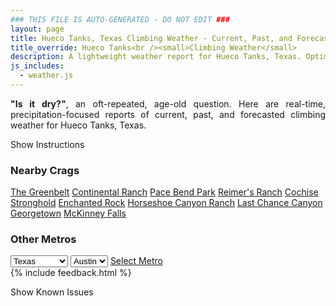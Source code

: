 ```yaml
---
### THIS FILE IS AUTO-GENERATED - DO NOT EDIT ###
layout: page
title: Hueco Tanks, Texas Climbing Weather - Current, Past, and Forecasted Report
title_override: Hueco Tanks<br /><small>Climbing Weather</small>
description: A lightweight weather report for Hueco Tanks, Texas. Optimized for slow internet connections.
js_includes:
  - weather.js
---
```


<section class="measure center lh-copy f5-ns f6 ph2 mv4" style="text-align: justify;">
<strong>"Is it dry?"</strong>, an oft-repeated, age-old question. Here are real-time,
precipitation-focused reports of current, past, and forecasted climbing weather for Hueco Tanks, Texas.
</section>

<p id="settings-toggle" class="mw5 b center tc hover-light-red black-70 pointer">Show Instructions</p>
<section id="settings" class="overflow-hidden" style="display:none;">
    <div class="mv2 ph2 center">
        <div class="fn f6 tc pv2">
            <p class="measure lh-copy center"><strong>Show/hide hourly forecasts</strong> by clicking the desired day.</p>
            <hr class="mw5 p0 mv2 o-60 b0 bt b--light-red light-red bg-light-red">
            <p class="measure lh-copy center"><strong>Current and Past conditions</strong> are measured by the nearest weather station. <strong>Forecast conditions</strong> are calculated and polled separately.</p>
            <hr class="mw5 p0 mv2 o-60 b0 bt b--light-red light-red bg-light-red">
            <p class="measure lh-copy center"><strong>Having issues?</strong> Try <a id="clear-cache" class="no-underline relative fancy-link light-red hover-light-red" href="#">clearing the local cache</a>.</p>
            <hr class="mw5 p0 mv2 o-60 b0 bt b--light-red light-red bg-light-red">
            <p class="measure lh-copy center">Weather data sourced from <a class="no-underline fancy-link relative light-red" target="_blank" href="https://www.weather.gov/documentation/services-web-api">weather.gov</a>.</p>
        </div>
    </div>
</section>
<section id="weather" data-crag="hueco-tanks-texas" class="mv4-ns mv3 ph2 center"></section>
<section id="nearby" class="tc lh-copy">
  <h3>Nearby Crags</h3>
<a class="nowrap no-underline fancy-link relative light-red mh3" href="/crags/the-greenbelt-texas-weather.html">The Greenbelt</a>
<a class="nowrap no-underline fancy-link relative light-red mh3" href="/crags/continental-ranch-texas-weather.html">Continental Ranch</a>
<a class="nowrap no-underline fancy-link relative light-red mh3" href="/crags/pace-bend-park-texas-weather.html">Pace Bend Park</a>
<a class="nowrap no-underline fancy-link relative light-red mh3" href="/crags/reimers-ranch-texas-weather.html">Reimer's Ranch</a>
<a class="nowrap no-underline fancy-link relative light-red mh3" href="/crags/cochise-stronghold-arizona-weather.html">Cochise Stronghold</a>
<a class="nowrap no-underline fancy-link relative light-red mh3" href="/crags/enchanted-rock-texas-weather.html">Enchanted Rock</a>
<a class="nowrap no-underline fancy-link relative light-red mh3" href="/crags/horseshoe-canyon-ranch-arkansas-weather.html">Horseshoe Canyon Ranch</a>
<a class="nowrap no-underline fancy-link relative light-red mh3" href="/crags/last-chance-canyon-new-mexico-weather.html">Last Chance Canyon</a>
<a class="nowrap no-underline fancy-link relative light-red mh3" href="/crags/georgetown-texas-weather.html">Georgetown</a>
<a class="nowrap no-underline fancy-link relative light-red mh3" href="/crags/mckinney-falls-texas-weather.html">McKinney Falls</a>
</section>
<section id="nearby" class="tc lh-copy">
  <h3>Other Metros</h3>
  <select class="ma1 bg-near-white pa2" id="stateSel">
    <option value="Texas" selected>Texas</option>
    <option value="Washington">Washington</option>
    <option value="Colorado">Colorado</option>
    <option value="Tennessee">Tennessee</option>
    <option value="Utah">Utah</option>
    <option value="California">California</option>
  </select>
  <select class="ma1 bg-near-white pa2" id="citySel">
    <option value="Austin" selected>Austin</option>
  </select>
  <a id="selectMetro" class="f6 link dim ph3 pv2 ma1 dib white bg-light-red" href="/crags/austin-texas-weather.html">Select Metro</a>
  <script>
    var states = [];
    states["Texas"] = "Austin"
    states["Washington"] = "Seattle"
    states["Colorado"] = "Denver"
    states["Tennessee"] = "Nashville"
    states["Utah"] = "Salt Lake City"
    states["California"] = "San Francisco|Los Angeles"
  </script>
</section>
{% include feedback.html %}
<p id="issues-toggle" class="mw5 b center tc hover-light-red black-70 pointer">Show Known Issues</p>
<section id="issues" class="overflow-hidden tc f6">
</section>

<script>
  var weekly_EPZ_116_60 = {"updated":"2022-02-10T08:03:04+00:00","units":"us","forecastGenerator":"BaselineForecastGenerator","generatedAt":"2022-02-10T08:42:15+00:00","updateTime":"2022-02-10T08:03:04+00:00","validTimes":"2022-02-10T02:00:00+00:00/P8DT6H","elevation":{"unitCode":"wmoUnit:m","value":1449.9336},"periods":[{"number":1,"name":"Overnight","startTime":"2022-02-10T01:00:00-07:00","endTime":"2022-02-10T06:00:00-07:00","isDaytime":false,"temperature":35,"temperatureUnit":"F","temperatureTrend":null,"windSpeed":"6 mph","windDirection":"ENE","icon":"https://api.weather.gov/icons/land/night/few?size=medium","shortForecast":"Mostly Clear","detailedForecast":"Mostly clear, with a low around 35. East northeast wind around 6 mph."},{"number":2,"name":"Thursday","startTime":"2022-02-10T06:00:00-07:00","endTime":"2022-02-10T18:00:00-07:00","isDaytime":true,"temperature":62,"temperatureUnit":"F","temperatureTrend":null,"windSpeed":"7 to 17 mph","windDirection":"NE","icon":"https://api.weather.gov/icons/land/day/skc?size=medium","shortForecast":"Sunny","detailedForecast":"Sunny, with a high near 62. Northeast wind 7 to 17 mph, with gusts as high as 23 mph."},{"number":3,"name":"Thursday Night","startTime":"2022-02-10T18:00:00-07:00","endTime":"2022-02-11T06:00:00-07:00","isDaytime":false,"temperature":36,"temperatureUnit":"F","temperatureTrend":null,"windSpeed":"6 to 9 mph","windDirection":"SE","icon":"https://api.weather.gov/icons/land/night/few?size=medium","shortForecast":"Mostly Clear","detailedForecast":"Mostly clear, with a low around 36. Southeast wind 6 to 9 mph."},{"number":4,"name":"Friday","startTime":"2022-02-11T06:00:00-07:00","endTime":"2022-02-11T18:00:00-07:00","isDaytime":true,"temperature":63,"temperatureUnit":"F","temperatureTrend":null,"windSpeed":"6 to 14 mph","windDirection":"W","icon":"https://api.weather.gov/icons/land/day/skc?size=medium","shortForecast":"Sunny","detailedForecast":"Sunny, with a high near 63. West wind 6 to 14 mph."},{"number":5,"name":"Friday Night","startTime":"2022-02-11T18:00:00-07:00","endTime":"2022-02-12T06:00:00-07:00","isDaytime":false,"temperature":36,"temperatureUnit":"F","temperatureTrend":null,"windSpeed":"9 to 24 mph","windDirection":"NNE","icon":"https://api.weather.gov/icons/land/night/wind_few?size=medium","shortForecast":"Mostly Clear","detailedForecast":"Mostly clear, with a low around 36. North northeast wind 9 to 24 mph, with gusts as high as 31 mph."},{"number":6,"name":"Saturday","startTime":"2022-02-12T06:00:00-07:00","endTime":"2022-02-12T18:00:00-07:00","isDaytime":true,"temperature":53,"temperatureUnit":"F","temperatureTrend":null,"windSpeed":"10 to 23 mph","windDirection":"E","icon":"https://api.weather.gov/icons/land/day/wind_skc?size=medium","shortForecast":"Sunny","detailedForecast":"Sunny, with a high near 53. East wind 10 to 23 mph, with gusts as high as 30 mph."},{"number":7,"name":"Saturday Night","startTime":"2022-02-12T18:00:00-07:00","endTime":"2022-02-13T06:00:00-07:00","isDaytime":false,"temperature":33,"temperatureUnit":"F","temperatureTrend":null,"windSpeed":"7 to 10 mph","windDirection":"SSE","icon":"https://api.weather.gov/icons/land/night/skc?size=medium","shortForecast":"Clear","detailedForecast":"Clear, with a low around 33. South southeast wind 7 to 10 mph."},{"number":8,"name":"Sunday","startTime":"2022-02-13T06:00:00-07:00","endTime":"2022-02-13T18:00:00-07:00","isDaytime":true,"temperature":60,"temperatureUnit":"F","temperatureTrend":null,"windSpeed":"9 mph","windDirection":"SW","icon":"https://api.weather.gov/icons/land/day/skc?size=medium","shortForecast":"Sunny","detailedForecast":"Sunny, with a high near 60. Southwest wind around 9 mph."},{"number":9,"name":"Sunday Night","startTime":"2022-02-13T18:00:00-07:00","endTime":"2022-02-14T06:00:00-07:00","isDaytime":false,"temperature":37,"temperatureUnit":"F","temperatureTrend":null,"windSpeed":"8 mph","windDirection":"S","icon":"https://api.weather.gov/icons/land/night/skc?size=medium","shortForecast":"Clear","detailedForecast":"Clear, with a low around 37. South wind around 8 mph."},{"number":10,"name":"Monday","startTime":"2022-02-14T06:00:00-07:00","endTime":"2022-02-14T18:00:00-07:00","isDaytime":true,"temperature":65,"temperatureUnit":"F","temperatureTrend":null,"windSpeed":"7 mph","windDirection":"S","icon":"https://api.weather.gov/icons/land/day/skc?size=medium","shortForecast":"Sunny","detailedForecast":"Sunny, with a high near 65."},{"number":11,"name":"Monday Night","startTime":"2022-02-14T18:00:00-07:00","endTime":"2022-02-15T06:00:00-07:00","isDaytime":false,"temperature":41,"temperatureUnit":"F","temperatureTrend":null,"windSpeed":"6 to 12 mph","windDirection":"SSE","icon":"https://api.weather.gov/icons/land/night/few?size=medium","shortForecast":"Mostly Clear","detailedForecast":"Mostly clear, with a low around 41."},{"number":12,"name":"Tuesday","startTime":"2022-02-15T06:00:00-07:00","endTime":"2022-02-15T18:00:00-07:00","isDaytime":true,"temperature":69,"temperatureUnit":"F","temperatureTrend":null,"windSpeed":"10 to 22 mph","windDirection":"SSW","icon":"https://api.weather.gov/icons/land/day/wind_few?size=medium","shortForecast":"Sunny","detailedForecast":"Sunny, with a high near 69."},{"number":13,"name":"Tuesday Night","startTime":"2022-02-15T18:00:00-07:00","endTime":"2022-02-16T06:00:00-07:00","isDaytime":false,"temperature":43,"temperatureUnit":"F","temperatureTrend":null,"windSpeed":"20 to 23 mph","windDirection":"SW","icon":"https://api.weather.gov/icons/land/night/wind_few/rain_showers?size=medium","shortForecast":"Mostly Clear then Slight Chance Rain Showers","detailedForecast":"A slight chance of rain showers after 5am. Mostly clear, with a low around 43."},{"number":14,"name":"Wednesday","startTime":"2022-02-16T06:00:00-07:00","endTime":"2022-02-16T18:00:00-07:00","isDaytime":true,"temperature":57,"temperatureUnit":"F","temperatureTrend":null,"windSpeed":"20 to 25 mph","windDirection":"WSW","icon":"https://api.weather.gov/icons/land/day/rain_showers/rain_showers,20?size=medium","shortForecast":"Slight Chance Rain Showers","detailedForecast":"A slight chance of rain showers. Mostly sunny, with a high near 57. Chance of precipitation is 20%."}]}
  var hourly_EPZ_116_60 = {"@context":["https://geojson.org/geojson-ld/geojson-context.jsonld",{"@version":"1.1","wx":"https://api.weather.gov/ontology#","geo":"http://www.opengis.net/ont/geosparql#","unit":"http://codes.wmo.int/common/unit/","@vocab":"https://api.weather.gov/ontology#"}],"type":"Feature","geometry":{"type":"Polygon","coordinates":[[[-106.0565394,31.9207523],[-106.054364,31.8981566],[-106.02775960000001,31.9000002],[-106.02992990000001,31.9225961],[-106.0565394,31.9207523]]]},"properties":{"updated":"2022-02-10T08:03:04+00:00","units":"us","forecastGenerator":"HourlyForecastGenerator","generatedAt":"2022-02-10T08:42:17+00:00","updateTime":"2022-02-10T08:03:04+00:00","validTimes":"2022-02-10T02:00:00+00:00/P8DT6H","elevation":{"unitCode":"wmoUnit:m","value":1449.9336},"periods":[{"number":1,"name":"","startTime":"2022-02-10T01:00:00-07:00","endTime":"2022-02-10T02:00:00-07:00","isDaytime":false,"temperature":41,"temperatureUnit":"F","temperatureTrend":null,"windSpeed":"5 mph","windDirection":"ESE","icon":"https://api.weather.gov/icons/land/night/few?size=small","shortForecast":"Mostly Clear","detailedForecast":""},{"number":2,"name":"","startTime":"2022-02-10T02:00:00-07:00","endTime":"2022-02-10T03:00:00-07:00","isDaytime":false,"temperature":40,"temperatureUnit":"F","temperatureTrend":null,"windSpeed":"5 mph","windDirection":"E","icon":"https://api.weather.gov/icons/land/night/few?size=small","shortForecast":"Mostly Clear","detailedForecast":""},{"number":3,"name":"","startTime":"2022-02-10T03:00:00-07:00","endTime":"2022-02-10T04:00:00-07:00","isDaytime":false,"temperature":40,"temperatureUnit":"F","temperatureTrend":null,"windSpeed":"5 mph","windDirection":"ENE","icon":"https://api.weather.gov/icons/land/night/few?size=small","shortForecast":"Mostly Clear","detailedForecast":""},{"number":4,"name":"","startTime":"2022-02-10T04:00:00-07:00","endTime":"2022-02-10T05:00:00-07:00","isDaytime":false,"temperature":38,"temperatureUnit":"F","temperatureTrend":null,"windSpeed":"5 mph","windDirection":"NE","icon":"https://api.weather.gov/icons/land/night/few?size=small","shortForecast":"Mostly Clear","detailedForecast":""},{"number":5,"name":"","startTime":"2022-02-10T05:00:00-07:00","endTime":"2022-02-10T06:00:00-07:00","isDaytime":false,"temperature":38,"temperatureUnit":"F","temperatureTrend":null,"windSpeed":"6 mph","windDirection":"NNE","icon":"https://api.weather.gov/icons/land/night/few?size=small","shortForecast":"Mostly Clear","detailedForecast":""},{"number":6,"name":"","startTime":"2022-02-10T06:00:00-07:00","endTime":"2022-02-10T07:00:00-07:00","isDaytime":true,"temperature":35,"temperatureUnit":"F","temperatureTrend":null,"windSpeed":"7 mph","windDirection":"NNE","icon":"https://api.weather.gov/icons/land/day/few?size=small","shortForecast":"Sunny","detailedForecast":""},{"number":7,"name":"","startTime":"2022-02-10T07:00:00-07:00","endTime":"2022-02-10T08:00:00-07:00","isDaytime":true,"temperature":36,"temperatureUnit":"F","temperatureTrend":null,"windSpeed":"9 mph","windDirection":"NNE","icon":"https://api.weather.gov/icons/land/day/few?size=small","shortForecast":"Sunny","detailedForecast":""},{"number":8,"name":"","startTime":"2022-02-10T08:00:00-07:00","endTime":"2022-02-10T09:00:00-07:00","isDaytime":true,"temperature":39,"temperatureUnit":"F","temperatureTrend":null,"windSpeed":"12 mph","windDirection":"NE","icon":"https://api.weather.gov/icons/land/day/few?size=small","shortForecast":"Sunny","detailedForecast":""},{"number":9,"name":"","startTime":"2022-02-10T09:00:00-07:00","endTime":"2022-02-10T10:00:00-07:00","isDaytime":true,"temperature":51,"temperatureUnit":"F","temperatureTrend":null,"windSpeed":"14 mph","windDirection":"NE","icon":"https://api.weather.gov/icons/land/day/skc?size=small","shortForecast":"Sunny","detailedForecast":""},{"number":10,"name":"","startTime":"2022-02-10T10:00:00-07:00","endTime":"2022-02-10T11:00:00-07:00","isDaytime":true,"temperature":54,"temperatureUnit":"F","temperatureTrend":null,"windSpeed":"16 mph","windDirection":"ENE","icon":"https://api.weather.gov/icons/land/day/skc?size=small","shortForecast":"Sunny","detailedForecast":""},{"number":11,"name":"","startTime":"2022-02-10T11:00:00-07:00","endTime":"2022-02-10T12:00:00-07:00","isDaytime":true,"temperature":57,"temperatureUnit":"F","temperatureTrend":null,"windSpeed":"17 mph","windDirection":"ENE","icon":"https://api.weather.gov/icons/land/day/skc?size=small","shortForecast":"Sunny","detailedForecast":""},{"number":12,"name":"","startTime":"2022-02-10T12:00:00-07:00","endTime":"2022-02-10T13:00:00-07:00","isDaytime":true,"temperature":60,"temperatureUnit":"F","temperatureTrend":null,"windSpeed":"16 mph","windDirection":"ENE","icon":"https://api.weather.gov/icons/land/day/skc?size=small","shortForecast":"Sunny","detailedForecast":""},{"number":13,"name":"","startTime":"2022-02-10T13:00:00-07:00","endTime":"2022-02-10T14:00:00-07:00","isDaytime":true,"temperature":61,"temperatureUnit":"F","temperatureTrend":null,"windSpeed":"16 mph","windDirection":"ENE","icon":"https://api.weather.gov/icons/land/day/skc?size=small","shortForecast":"Sunny","detailedForecast":""},{"number":14,"name":"","startTime":"2022-02-10T14:00:00-07:00","endTime":"2022-02-10T15:00:00-07:00","isDaytime":true,"temperature":62,"temperatureUnit":"F","temperatureTrend":null,"windSpeed":"15 mph","windDirection":"ENE","icon":"https://api.weather.gov/icons/land/day/skc?size=small","shortForecast":"Sunny","detailedForecast":""},{"number":15,"name":"","startTime":"2022-02-10T15:00:00-07:00","endTime":"2022-02-10T16:00:00-07:00","isDaytime":true,"temperature":62,"temperatureUnit":"F","temperatureTrend":null,"windSpeed":"13 mph","windDirection":"ENE","icon":"https://api.weather.gov/icons/land/day/skc?size=small","shortForecast":"Sunny","detailedForecast":""},{"number":16,"name":"","startTime":"2022-02-10T16:00:00-07:00","endTime":"2022-02-10T17:00:00-07:00","isDaytime":true,"temperature":61,"temperatureUnit":"F","temperatureTrend":null,"windSpeed":"12 mph","windDirection":"ENE","icon":"https://api.weather.gov/icons/land/day/skc?size=small","shortForecast":"Sunny","detailedForecast":""},{"number":17,"name":"","startTime":"2022-02-10T17:00:00-07:00","endTime":"2022-02-10T18:00:00-07:00","isDaytime":true,"temperature":60,"temperatureUnit":"F","temperatureTrend":null,"windSpeed":"10 mph","windDirection":"ENE","icon":"https://api.weather.gov/icons/land/day/skc?size=small","shortForecast":"Sunny","detailedForecast":""},{"number":18,"name":"","startTime":"2022-02-10T18:00:00-07:00","endTime":"2022-02-10T19:00:00-07:00","isDaytime":false,"temperature":53,"temperatureUnit":"F","temperatureTrend":null,"windSpeed":"9 mph","windDirection":"ENE","icon":"https://api.weather.gov/icons/land/night/skc?size=small","shortForecast":"Clear","detailedForecast":""},{"number":19,"name":"","startTime":"2022-02-10T19:00:00-07:00","endTime":"2022-02-10T20:00:00-07:00","isDaytime":false,"temperature":48,"temperatureUnit":"F","temperatureTrend":null,"windSpeed":"8 mph","windDirection":"E","icon":"https://api.weather.gov/icons/land/night/skc?size=small","shortForecast":"Clear","detailedForecast":""},{"number":20,"name":"","startTime":"2022-02-10T20:00:00-07:00","endTime":"2022-02-10T21:00:00-07:00","isDaytime":false,"temperature":47,"temperatureUnit":"F","temperatureTrend":null,"windSpeed":"8 mph","windDirection":"E","icon":"https://api.weather.gov/icons/land/night/skc?size=small","shortForecast":"Clear","detailedForecast":""},{"number":21,"name":"","startTime":"2022-02-10T21:00:00-07:00","endTime":"2022-02-10T22:00:00-07:00","isDaytime":false,"temperature":44,"temperatureUnit":"F","temperatureTrend":null,"windSpeed":"7 mph","windDirection":"ESE","icon":"https://api.weather.gov/icons/land/night/skc?size=small","shortForecast":"Clear","detailedForecast":""},{"number":22,"name":"","startTime":"2022-02-10T22:00:00-07:00","endTime":"2022-02-10T23:00:00-07:00","isDaytime":false,"temperature":43,"temperatureUnit":"F","temperatureTrend":null,"windSpeed":"6 mph","windDirection":"ESE","icon":"https://api.weather.gov/icons/land/night/skc?size=small","shortForecast":"Clear","detailedForecast":""},{"number":23,"name":"","startTime":"2022-02-10T23:00:00-07:00","endTime":"2022-02-11T00:00:00-07:00","isDaytime":false,"temperature":42,"temperatureUnit":"F","temperatureTrend":null,"windSpeed":"6 mph","windDirection":"SE","icon":"https://api.weather.gov/icons/land/night/skc?size=small","shortForecast":"Clear","detailedForecast":""},{"number":24,"name":"","startTime":"2022-02-11T00:00:00-07:00","endTime":"2022-02-11T01:00:00-07:00","isDaytime":false,"temperature":41,"temperatureUnit":"F","temperatureTrend":null,"windSpeed":"6 mph","windDirection":"SE","icon":"https://api.weather.gov/icons/land/night/skc?size=small","shortForecast":"Clear","detailedForecast":""},{"number":25,"name":"","startTime":"2022-02-11T01:00:00-07:00","endTime":"2022-02-11T02:00:00-07:00","isDaytime":false,"temperature":41,"temperatureUnit":"F","temperatureTrend":null,"windSpeed":"6 mph","windDirection":"SE","icon":"https://api.weather.gov/icons/land/night/skc?size=small","shortForecast":"Clear","detailedForecast":""},{"number":26,"name":"","startTime":"2022-02-11T02:00:00-07:00","endTime":"2022-02-11T03:00:00-07:00","isDaytime":false,"temperature":40,"temperatureUnit":"F","temperatureTrend":null,"windSpeed":"6 mph","windDirection":"SSE","icon":"https://api.weather.gov/icons/land/night/few?size=small","shortForecast":"Mostly Clear","detailedForecast":""},{"number":27,"name":"","startTime":"2022-02-11T03:00:00-07:00","endTime":"2022-02-11T04:00:00-07:00","isDaytime":false,"temperature":38,"temperatureUnit":"F","temperatureTrend":null,"windSpeed":"6 mph","windDirection":"SSE","icon":"https://api.weather.gov/icons/land/night/few?size=small","shortForecast":"Mostly Clear","detailedForecast":""},{"number":28,"name":"","startTime":"2022-02-11T04:00:00-07:00","endTime":"2022-02-11T05:00:00-07:00","isDaytime":false,"temperature":37,"temperatureUnit":"F","temperatureTrend":null,"windSpeed":"6 mph","windDirection":"S","icon":"https://api.weather.gov/icons/land/night/few?size=small","shortForecast":"Mostly Clear","detailedForecast":""},{"number":29,"name":"","startTime":"2022-02-11T05:00:00-07:00","endTime":"2022-02-11T06:00:00-07:00","isDaytime":false,"temperature":36,"temperatureUnit":"F","temperatureTrend":null,"windSpeed":"6 mph","windDirection":"S","icon":"https://api.weather.gov/icons/land/night/few?size=small","shortForecast":"Mostly Clear","detailedForecast":""},{"number":30,"name":"","startTime":"2022-02-11T06:00:00-07:00","endTime":"2022-02-11T07:00:00-07:00","isDaytime":true,"temperature":38,"temperatureUnit":"F","temperatureTrend":null,"windSpeed":"6 mph","windDirection":"SW","icon":"https://api.weather.gov/icons/land/day/few?size=small","shortForecast":"Sunny","detailedForecast":""},{"number":31,"name":"","startTime":"2022-02-11T07:00:00-07:00","endTime":"2022-02-11T08:00:00-07:00","isDaytime":true,"temperature":38,"temperatureUnit":"F","temperatureTrend":null,"windSpeed":"6 mph","windDirection":"SW","icon":"https://api.weather.gov/icons/land/day/skc?size=small","shortForecast":"Sunny","detailedForecast":""},{"number":32,"name":"","startTime":"2022-02-11T08:00:00-07:00","endTime":"2022-02-11T09:00:00-07:00","isDaytime":true,"temperature":39,"temperatureUnit":"F","temperatureTrend":null,"windSpeed":"6 mph","windDirection":"WSW","icon":"https://api.weather.gov/icons/land/day/skc?size=small","shortForecast":"Sunny","detailedForecast":""},{"number":33,"name":"","startTime":"2022-02-11T09:00:00-07:00","endTime":"2022-02-11T10:00:00-07:00","isDaytime":true,"temperature":46,"temperatureUnit":"F","temperatureTrend":null,"windSpeed":"7 mph","windDirection":"W","icon":"https://api.weather.gov/icons/land/day/skc?size=small","shortForecast":"Sunny","detailedForecast":""},{"number":34,"name":"","startTime":"2022-02-11T10:00:00-07:00","endTime":"2022-02-11T11:00:00-07:00","isDaytime":true,"temperature":50,"temperatureUnit":"F","temperatureTrend":null,"windSpeed":"8 mph","windDirection":"W","icon":"https://api.weather.gov/icons/land/day/skc?size=small","shortForecast":"Sunny","detailedForecast":""},{"number":35,"name":"","startTime":"2022-02-11T11:00:00-07:00","endTime":"2022-02-11T12:00:00-07:00","isDaytime":true,"temperature":53,"temperatureUnit":"F","temperatureTrend":null,"windSpeed":"10 mph","windDirection":"W","icon":"https://api.weather.gov/icons/land/day/skc?size=small","shortForecast":"Sunny","detailedForecast":""},{"number":36,"name":"","startTime":"2022-02-11T12:00:00-07:00","endTime":"2022-02-11T13:00:00-07:00","isDaytime":true,"temperature":57,"temperatureUnit":"F","temperatureTrend":null,"windSpeed":"12 mph","windDirection":"W","icon":"https://api.weather.gov/icons/land/day/skc?size=small","shortForecast":"Sunny","detailedForecast":""},{"number":37,"name":"","startTime":"2022-02-11T13:00:00-07:00","endTime":"2022-02-11T14:00:00-07:00","isDaytime":true,"temperature":59,"temperatureUnit":"F","temperatureTrend":null,"windSpeed":"13 mph","windDirection":"W","icon":"https://api.weather.gov/icons/land/day/skc?size=small","shortForecast":"Sunny","detailedForecast":""},{"number":38,"name":"","startTime":"2022-02-11T14:00:00-07:00","endTime":"2022-02-11T15:00:00-07:00","isDaytime":true,"temperature":61,"temperatureUnit":"F","temperatureTrend":null,"windSpeed":"14 mph","windDirection":"W","icon":"https://api.weather.gov/icons/land/day/skc?size=small","shortForecast":"Sunny","detailedForecast":""},{"number":39,"name":"","startTime":"2022-02-11T15:00:00-07:00","endTime":"2022-02-11T16:00:00-07:00","isDaytime":true,"temperature":63,"temperatureUnit":"F","temperatureTrend":null,"windSpeed":"14 mph","windDirection":"WNW","icon":"https://api.weather.gov/icons/land/day/skc?size=small","shortForecast":"Sunny","detailedForecast":""},{"number":40,"name":"","startTime":"2022-02-11T16:00:00-07:00","endTime":"2022-02-11T17:00:00-07:00","isDaytime":true,"temperature":63,"temperatureUnit":"F","temperatureTrend":null,"windSpeed":"14 mph","windDirection":"WNW","icon":"https://api.weather.gov/icons/land/day/skc?size=small","shortForecast":"Sunny","detailedForecast":""},{"number":41,"name":"","startTime":"2022-02-11T17:00:00-07:00","endTime":"2022-02-11T18:00:00-07:00","isDaytime":true,"temperature":61,"temperatureUnit":"F","temperatureTrend":null,"windSpeed":"13 mph","windDirection":"NW","icon":"https://api.weather.gov/icons/land/day/few?size=small","shortForecast":"Sunny","detailedForecast":""},{"number":42,"name":"","startTime":"2022-02-11T18:00:00-07:00","endTime":"2022-02-11T19:00:00-07:00","isDaytime":false,"temperature":58,"temperatureUnit":"F","temperatureTrend":null,"windSpeed":"10 mph","windDirection":"NW","icon":"https://api.weather.gov/icons/land/night/skc?size=small","shortForecast":"Clear","detailedForecast":""},{"number":43,"name":"","startTime":"2022-02-11T19:00:00-07:00","endTime":"2022-02-11T20:00:00-07:00","isDaytime":false,"temperature":54,"temperatureUnit":"F","temperatureTrend":null,"windSpeed":"9 mph","windDirection":"N","icon":"https://api.weather.gov/icons/land/night/skc?size=small","shortForecast":"Clear","detailedForecast":""},{"number":44,"name":"","startTime":"2022-02-11T20:00:00-07:00","endTime":"2022-02-11T21:00:00-07:00","isDaytime":false,"temperature":50,"temperatureUnit":"F","temperatureTrend":null,"windSpeed":"10 mph","windDirection":"N","icon":"https://api.weather.gov/icons/land/night/skc?size=small","shortForecast":"Clear","detailedForecast":""},{"number":45,"name":"","startTime":"2022-02-11T21:00:00-07:00","endTime":"2022-02-11T22:00:00-07:00","isDaytime":false,"temperature":48,"temperatureUnit":"F","temperatureTrend":null,"windSpeed":"13 mph","windDirection":"NNE","icon":"https://api.weather.gov/icons/land/night/skc?size=small","shortForecast":"Clear","detailedForecast":""},{"number":46,"name":"","startTime":"2022-02-11T22:00:00-07:00","endTime":"2022-02-11T23:00:00-07:00","isDaytime":false,"temperature":47,"temperatureUnit":"F","temperatureTrend":null,"windSpeed":"16 mph","windDirection":"NE","icon":"https://api.weather.gov/icons/land/night/skc?size=small","shortForecast":"Clear","detailedForecast":""},{"number":47,"name":"","startTime":"2022-02-11T23:00:00-07:00","endTime":"2022-02-12T00:00:00-07:00","isDaytime":false,"temperature":46,"temperatureUnit":"F","temperatureTrend":null,"windSpeed":"20 mph","windDirection":"ENE","icon":"https://api.weather.gov/icons/land/night/skc?size=small","shortForecast":"Clear","detailedForecast":""},{"number":48,"name":"","startTime":"2022-02-12T00:00:00-07:00","endTime":"2022-02-12T01:00:00-07:00","isDaytime":false,"temperature":45,"temperatureUnit":"F","temperatureTrend":null,"windSpeed":"21 mph","windDirection":"ENE","icon":"https://api.weather.gov/icons/land/night/wind_skc?size=small","shortForecast":"Clear","detailedForecast":""},{"number":49,"name":"","startTime":"2022-02-12T01:00:00-07:00","endTime":"2022-02-12T02:00:00-07:00","isDaytime":false,"temperature":44,"temperatureUnit":"F","temperatureTrend":null,"windSpeed":"22 mph","windDirection":"ENE","icon":"https://api.weather.gov/icons/land/night/wind_few?size=small","shortForecast":"Mostly Clear","detailedForecast":""},{"number":50,"name":"","startTime":"2022-02-12T02:00:00-07:00","endTime":"2022-02-12T03:00:00-07:00","isDaytime":false,"temperature":43,"temperatureUnit":"F","temperatureTrend":null,"windSpeed":"23 mph","windDirection":"ENE","icon":"https://api.weather.gov/icons/land/night/wind_few?size=small","shortForecast":"Mostly Clear","detailedForecast":""},{"number":51,"name":"","startTime":"2022-02-12T03:00:00-07:00","endTime":"2022-02-12T04:00:00-07:00","isDaytime":false,"temperature":42,"temperatureUnit":"F","temperatureTrend":null,"windSpeed":"23 mph","windDirection":"ENE","icon":"https://api.weather.gov/icons/land/night/wind_few?size=small","shortForecast":"Mostly Clear","detailedForecast":""},{"number":52,"name":"","startTime":"2022-02-12T04:00:00-07:00","endTime":"2022-02-12T05:00:00-07:00","isDaytime":false,"temperature":40,"temperatureUnit":"F","temperatureTrend":null,"windSpeed":"24 mph","windDirection":"ENE","icon":"https://api.weather.gov/icons/land/night/wind_few?size=small","shortForecast":"Mostly Clear","detailedForecast":""},{"number":53,"name":"","startTime":"2022-02-12T05:00:00-07:00","endTime":"2022-02-12T06:00:00-07:00","isDaytime":false,"temperature":39,"temperatureUnit":"F","temperatureTrend":null,"windSpeed":"23 mph","windDirection":"ENE","icon":"https://api.weather.gov/icons/land/night/wind_few?size=small","shortForecast":"Mostly Clear","detailedForecast":""},{"number":54,"name":"","startTime":"2022-02-12T06:00:00-07:00","endTime":"2022-02-12T07:00:00-07:00","isDaytime":true,"temperature":36,"temperatureUnit":"F","temperatureTrend":null,"windSpeed":"23 mph","windDirection":"ENE","icon":"https://api.weather.gov/icons/land/day/wind_few?size=small","shortForecast":"Sunny","detailedForecast":""},{"number":55,"name":"","startTime":"2022-02-12T07:00:00-07:00","endTime":"2022-02-12T08:00:00-07:00","isDaytime":true,"temperature":36,"temperatureUnit":"F","temperatureTrend":null,"windSpeed":"22 mph","windDirection":"ENE","icon":"https://api.weather.gov/icons/land/day/wind_few?size=small","shortForecast":"Sunny","detailedForecast":""},{"number":56,"name":"","startTime":"2022-02-12T08:00:00-07:00","endTime":"2022-02-12T09:00:00-07:00","isDaytime":true,"temperature":39,"temperatureUnit":"F","temperatureTrend":null,"windSpeed":"22 mph","windDirection":"ENE","icon":"https://api.weather.gov/icons/land/day/wind_skc?size=small","shortForecast":"Sunny","detailedForecast":""},{"number":57,"name":"","startTime":"2022-02-12T09:00:00-07:00","endTime":"2022-02-12T10:00:00-07:00","isDaytime":true,"temperature":41,"temperatureUnit":"F","temperatureTrend":null,"windSpeed":"21 mph","windDirection":"ENE","icon":"https://api.weather.gov/icons/land/day/wind_skc?size=small","shortForecast":"Sunny","detailedForecast":""},{"number":58,"name":"","startTime":"2022-02-12T10:00:00-07:00","endTime":"2022-02-12T11:00:00-07:00","isDaytime":true,"temperature":44,"temperatureUnit":"F","temperatureTrend":null,"windSpeed":"20 mph","windDirection":"E","icon":"https://api.weather.gov/icons/land/day/skc?size=small","shortForecast":"Sunny","detailedForecast":""},{"number":59,"name":"","startTime":"2022-02-12T11:00:00-07:00","endTime":"2022-02-12T12:00:00-07:00","isDaytime":true,"temperature":47,"temperatureUnit":"F","temperatureTrend":null,"windSpeed":"18 mph","windDirection":"E","icon":"https://api.weather.gov/icons/land/day/skc?size=small","shortForecast":"Sunny","detailedForecast":""},{"number":60,"name":"","startTime":"2022-02-12T12:00:00-07:00","endTime":"2022-02-12T13:00:00-07:00","isDaytime":true,"temperature":49,"temperatureUnit":"F","temperatureTrend":null,"windSpeed":"16 mph","windDirection":"E","icon":"https://api.weather.gov/icons/land/day/skc?size=small","shortForecast":"Sunny","detailedForecast":""},{"number":61,"name":"","startTime":"2022-02-12T13:00:00-07:00","endTime":"2022-02-12T14:00:00-07:00","isDaytime":true,"temperature":50,"temperatureUnit":"F","temperatureTrend":null,"windSpeed":"14 mph","windDirection":"E","icon":"https://api.weather.gov/icons/land/day/skc?size=small","shortForecast":"Sunny","detailedForecast":""},{"number":62,"name":"","startTime":"2022-02-12T14:00:00-07:00","endTime":"2022-02-12T15:00:00-07:00","isDaytime":true,"temperature":51,"temperatureUnit":"F","temperatureTrend":null,"windSpeed":"13 mph","windDirection":"E","icon":"https://api.weather.gov/icons/land/day/skc?size=small","shortForecast":"Sunny","detailedForecast":""},{"number":63,"name":"","startTime":"2022-02-12T15:00:00-07:00","endTime":"2022-02-12T16:00:00-07:00","isDaytime":true,"temperature":51,"temperatureUnit":"F","temperatureTrend":null,"windSpeed":"12 mph","windDirection":"ESE","icon":"https://api.weather.gov/icons/land/day/skc?size=small","shortForecast":"Sunny","detailedForecast":""},{"number":64,"name":"","startTime":"2022-02-12T16:00:00-07:00","endTime":"2022-02-12T17:00:00-07:00","isDaytime":true,"temperature":53,"temperatureUnit":"F","temperatureTrend":null,"windSpeed":"12 mph","windDirection":"ESE","icon":"https://api.weather.gov/icons/land/day/skc?size=small","shortForecast":"Sunny","detailedForecast":""},{"number":65,"name":"","startTime":"2022-02-12T17:00:00-07:00","endTime":"2022-02-12T18:00:00-07:00","isDaytime":true,"temperature":50,"temperatureUnit":"F","temperatureTrend":null,"windSpeed":"10 mph","windDirection":"SE","icon":"https://api.weather.gov/icons/land/day/skc?size=small","shortForecast":"Sunny","detailedForecast":""},{"number":66,"name":"","startTime":"2022-02-12T18:00:00-07:00","endTime":"2022-02-12T19:00:00-07:00","isDaytime":false,"temperature":47,"temperatureUnit":"F","temperatureTrend":null,"windSpeed":"10 mph","windDirection":"SE","icon":"https://api.weather.gov/icons/land/night/skc?size=small","shortForecast":"Clear","detailedForecast":""},{"number":67,"name":"","startTime":"2022-02-12T19:00:00-07:00","endTime":"2022-02-12T20:00:00-07:00","isDaytime":false,"temperature":44,"temperatureUnit":"F","temperatureTrend":null,"windSpeed":"10 mph","windDirection":"SE","icon":"https://api.weather.gov/icons/land/night/skc?size=small","shortForecast":"Clear","detailedForecast":""},{"number":68,"name":"","startTime":"2022-02-12T20:00:00-07:00","endTime":"2022-02-12T21:00:00-07:00","isDaytime":false,"temperature":41,"temperatureUnit":"F","temperatureTrend":null,"windSpeed":"10 mph","windDirection":"SE","icon":"https://api.weather.gov/icons/land/night/skc?size=small","shortForecast":"Clear","detailedForecast":""},{"number":69,"name":"","startTime":"2022-02-12T21:00:00-07:00","endTime":"2022-02-12T22:00:00-07:00","isDaytime":false,"temperature":39,"temperatureUnit":"F","temperatureTrend":null,"windSpeed":"9 mph","windDirection":"SE","icon":"https://api.weather.gov/icons/land/night/skc?size=small","shortForecast":"Clear","detailedForecast":""},{"number":70,"name":"","startTime":"2022-02-12T22:00:00-07:00","endTime":"2022-02-12T23:00:00-07:00","isDaytime":false,"temperature":39,"temperatureUnit":"F","temperatureTrend":null,"windSpeed":"9 mph","windDirection":"SE","icon":"https://api.weather.gov/icons/land/night/skc?size=small","shortForecast":"Clear","detailedForecast":""},{"number":71,"name":"","startTime":"2022-02-12T23:00:00-07:00","endTime":"2022-02-13T00:00:00-07:00","isDaytime":false,"temperature":38,"temperatureUnit":"F","temperatureTrend":null,"windSpeed":"9 mph","windDirection":"SSE","icon":"https://api.weather.gov/icons/land/night/skc?size=small","shortForecast":"Clear","detailedForecast":""},{"number":72,"name":"","startTime":"2022-02-13T00:00:00-07:00","endTime":"2022-02-13T01:00:00-07:00","isDaytime":false,"temperature":37,"temperatureUnit":"F","temperatureTrend":null,"windSpeed":"8 mph","windDirection":"SSE","icon":"https://api.weather.gov/icons/land/night/skc?size=small","shortForecast":"Clear","detailedForecast":""},{"number":73,"name":"","startTime":"2022-02-13T01:00:00-07:00","endTime":"2022-02-13T02:00:00-07:00","isDaytime":false,"temperature":37,"temperatureUnit":"F","temperatureTrend":null,"windSpeed":"8 mph","windDirection":"SSE","icon":"https://api.weather.gov/icons/land/night/skc?size=small","shortForecast":"Clear","detailedForecast":""},{"number":74,"name":"","startTime":"2022-02-13T02:00:00-07:00","endTime":"2022-02-13T03:00:00-07:00","isDaytime":false,"temperature":36,"temperatureUnit":"F","temperatureTrend":null,"windSpeed":"8 mph","windDirection":"S","icon":"https://api.weather.gov/icons/land/night/skc?size=small","shortForecast":"Clear","detailedForecast":""},{"number":75,"name":"","startTime":"2022-02-13T03:00:00-07:00","endTime":"2022-02-13T04:00:00-07:00","isDaytime":false,"temperature":35,"temperatureUnit":"F","temperatureTrend":null,"windSpeed":"7 mph","windDirection":"S","icon":"https://api.weather.gov/icons/land/night/skc?size=small","shortForecast":"Clear","detailedForecast":""},{"number":76,"name":"","startTime":"2022-02-13T04:00:00-07:00","endTime":"2022-02-13T05:00:00-07:00","isDaytime":false,"temperature":34,"temperatureUnit":"F","temperatureTrend":null,"windSpeed":"7 mph","windDirection":"S","icon":"https://api.weather.gov/icons/land/night/skc?size=small","shortForecast":"Clear","detailedForecast":""},{"number":77,"name":"","startTime":"2022-02-13T05:00:00-07:00","endTime":"2022-02-13T06:00:00-07:00","isDaytime":false,"temperature":33,"temperatureUnit":"F","temperatureTrend":null,"windSpeed":"7 mph","windDirection":"S","icon":"https://api.weather.gov/icons/land/night/skc?size=small","shortForecast":"Clear","detailedForecast":""},{"number":78,"name":"","startTime":"2022-02-13T06:00:00-07:00","endTime":"2022-02-13T07:00:00-07:00","isDaytime":true,"temperature":34,"temperatureUnit":"F","temperatureTrend":null,"windSpeed":"7 mph","windDirection":"S","icon":"https://api.weather.gov/icons/land/day/skc?size=small","shortForecast":"Sunny","detailedForecast":""},{"number":79,"name":"","startTime":"2022-02-13T07:00:00-07:00","endTime":"2022-02-13T08:00:00-07:00","isDaytime":true,"temperature":37,"temperatureUnit":"F","temperatureTrend":null,"windSpeed":"7 mph","windDirection":"SSW","icon":"https://api.weather.gov/icons/land/day/skc?size=small","shortForecast":"Sunny","detailedForecast":""},{"number":80,"name":"","startTime":"2022-02-13T08:00:00-07:00","endTime":"2022-02-13T09:00:00-07:00","isDaytime":true,"temperature":39,"temperatureUnit":"F","temperatureTrend":null,"windSpeed":"7 mph","windDirection":"SSW","icon":"https://api.weather.gov/icons/land/day/skc?size=small","shortForecast":"Sunny","detailedForecast":""},{"number":81,"name":"","startTime":"2022-02-13T09:00:00-07:00","endTime":"2022-02-13T10:00:00-07:00","isDaytime":true,"temperature":43,"temperatureUnit":"F","temperatureTrend":null,"windSpeed":"7 mph","windDirection":"SW","icon":"https://api.weather.gov/icons/land/day/skc?size=small","shortForecast":"Sunny","detailedForecast":""},{"number":82,"name":"","startTime":"2022-02-13T10:00:00-07:00","endTime":"2022-02-13T11:00:00-07:00","isDaytime":true,"temperature":47,"temperatureUnit":"F","temperatureTrend":null,"windSpeed":"8 mph","windDirection":"WSW","icon":"https://api.weather.gov/icons/land/day/skc?size=small","shortForecast":"Sunny","detailedForecast":""},{"number":83,"name":"","startTime":"2022-02-13T11:00:00-07:00","endTime":"2022-02-13T12:00:00-07:00","isDaytime":true,"temperature":51,"temperatureUnit":"F","temperatureTrend":null,"windSpeed":"8 mph","windDirection":"W","icon":"https://api.weather.gov/icons/land/day/skc?size=small","shortForecast":"Sunny","detailedForecast":""},{"number":84,"name":"","startTime":"2022-02-13T12:00:00-07:00","endTime":"2022-02-13T13:00:00-07:00","isDaytime":true,"temperature":54,"temperatureUnit":"F","temperatureTrend":null,"windSpeed":"8 mph","windDirection":"W","icon":"https://api.weather.gov/icons/land/day/skc?size=small","shortForecast":"Sunny","detailedForecast":""},{"number":85,"name":"","startTime":"2022-02-13T13:00:00-07:00","endTime":"2022-02-13T14:00:00-07:00","isDaytime":true,"temperature":56,"temperatureUnit":"F","temperatureTrend":null,"windSpeed":"8 mph","windDirection":"W","icon":"https://api.weather.gov/icons/land/day/skc?size=small","shortForecast":"Sunny","detailedForecast":""},{"number":86,"name":"","startTime":"2022-02-13T14:00:00-07:00","endTime":"2022-02-13T15:00:00-07:00","isDaytime":true,"temperature":58,"temperatureUnit":"F","temperatureTrend":null,"windSpeed":"8 mph","windDirection":"W","icon":"https://api.weather.gov/icons/land/day/skc?size=small","shortForecast":"Sunny","detailedForecast":""},{"number":87,"name":"","startTime":"2022-02-13T15:00:00-07:00","endTime":"2022-02-13T16:00:00-07:00","isDaytime":true,"temperature":59,"temperatureUnit":"F","temperatureTrend":null,"windSpeed":"9 mph","windDirection":"W","icon":"https://api.weather.gov/icons/land/day/skc?size=small","shortForecast":"Sunny","detailedForecast":""},{"number":88,"name":"","startTime":"2022-02-13T16:00:00-07:00","endTime":"2022-02-13T17:00:00-07:00","isDaytime":true,"temperature":60,"temperatureUnit":"F","temperatureTrend":null,"windSpeed":"9 mph","windDirection":"W","icon":"https://api.weather.gov/icons/land/day/skc?size=small","shortForecast":"Sunny","detailedForecast":""},{"number":89,"name":"","startTime":"2022-02-13T17:00:00-07:00","endTime":"2022-02-13T18:00:00-07:00","isDaytime":true,"temperature":58,"temperatureUnit":"F","temperatureTrend":null,"windSpeed":"8 mph","windDirection":"W","icon":"https://api.weather.gov/icons/land/day/skc?size=small","shortForecast":"Sunny","detailedForecast":""},{"number":90,"name":"","startTime":"2022-02-13T18:00:00-07:00","endTime":"2022-02-13T19:00:00-07:00","isDaytime":false,"temperature":55,"temperatureUnit":"F","temperatureTrend":null,"windSpeed":"7 mph","windDirection":"WSW","icon":"https://api.weather.gov/icons/land/night/skc?size=small","shortForecast":"Clear","detailedForecast":""},{"number":91,"name":"","startTime":"2022-02-13T19:00:00-07:00","endTime":"2022-02-13T20:00:00-07:00","isDaytime":false,"temperature":51,"temperatureUnit":"F","temperatureTrend":null,"windSpeed":"7 mph","windDirection":"SW","icon":"https://api.weather.gov/icons/land/night/skc?size=small","shortForecast":"Clear","detailedForecast":""},{"number":92,"name":"","startTime":"2022-02-13T20:00:00-07:00","endTime":"2022-02-13T21:00:00-07:00","isDaytime":false,"temperature":48,"temperatureUnit":"F","temperatureTrend":null,"windSpeed":"7 mph","windDirection":"SSW","icon":"https://api.weather.gov/icons/land/night/skc?size=small","shortForecast":"Clear","detailedForecast":""},{"number":93,"name":"","startTime":"2022-02-13T21:00:00-07:00","endTime":"2022-02-13T22:00:00-07:00","isDaytime":false,"temperature":46,"temperatureUnit":"F","temperatureTrend":null,"windSpeed":"8 mph","windDirection":"S","icon":"https://api.weather.gov/icons/land/night/skc?size=small","shortForecast":"Clear","detailedForecast":""},{"number":94,"name":"","startTime":"2022-02-13T22:00:00-07:00","endTime":"2022-02-13T23:00:00-07:00","isDaytime":false,"temperature":45,"temperatureUnit":"F","temperatureTrend":null,"windSpeed":"8 mph","windDirection":"S","icon":"https://api.weather.gov/icons/land/night/skc?size=small","shortForecast":"Clear","detailedForecast":""},{"number":95,"name":"","startTime":"2022-02-13T23:00:00-07:00","endTime":"2022-02-14T00:00:00-07:00","isDaytime":false,"temperature":44,"temperatureUnit":"F","temperatureTrend":null,"windSpeed":"8 mph","windDirection":"S","icon":"https://api.weather.gov/icons/land/night/skc?size=small","shortForecast":"Clear","detailedForecast":""},{"number":96,"name":"","startTime":"2022-02-14T00:00:00-07:00","endTime":"2022-02-14T01:00:00-07:00","isDaytime":false,"temperature":43,"temperatureUnit":"F","temperatureTrend":null,"windSpeed":"7 mph","windDirection":"SSE","icon":"https://api.weather.gov/icons/land/night/skc?size=small","shortForecast":"Clear","detailedForecast":""},{"number":97,"name":"","startTime":"2022-02-14T01:00:00-07:00","endTime":"2022-02-14T02:00:00-07:00","isDaytime":false,"temperature":42,"temperatureUnit":"F","temperatureTrend":null,"windSpeed":"7 mph","windDirection":"SE","icon":"https://api.weather.gov/icons/land/night/skc?size=small","shortForecast":"Clear","detailedForecast":""},{"number":98,"name":"","startTime":"2022-02-14T02:00:00-07:00","endTime":"2022-02-14T03:00:00-07:00","isDaytime":false,"temperature":41,"temperatureUnit":"F","temperatureTrend":null,"windSpeed":"7 mph","windDirection":"SE","icon":"https://api.weather.gov/icons/land/night/skc?size=small","shortForecast":"Clear","detailedForecast":""},{"number":99,"name":"","startTime":"2022-02-14T03:00:00-07:00","endTime":"2022-02-14T04:00:00-07:00","isDaytime":false,"temperature":40,"temperatureUnit":"F","temperatureTrend":null,"windSpeed":"7 mph","windDirection":"SE","icon":"https://api.weather.gov/icons/land/night/skc?size=small","shortForecast":"Clear","detailedForecast":""},{"number":100,"name":"","startTime":"2022-02-14T04:00:00-07:00","endTime":"2022-02-14T05:00:00-07:00","isDaytime":false,"temperature":40,"temperatureUnit":"F","temperatureTrend":null,"windSpeed":"7 mph","windDirection":"SE","icon":"https://api.weather.gov/icons/land/night/skc?size=small","shortForecast":"Clear","detailedForecast":""},{"number":101,"name":"","startTime":"2022-02-14T05:00:00-07:00","endTime":"2022-02-14T06:00:00-07:00","isDaytime":false,"temperature":37,"temperatureUnit":"F","temperatureTrend":null,"windSpeed":"6 mph","windDirection":"SE","icon":"https://api.weather.gov/icons/land/night/skc?size=small","shortForecast":"Clear","detailedForecast":""},{"number":102,"name":"","startTime":"2022-02-14T06:00:00-07:00","endTime":"2022-02-14T07:00:00-07:00","isDaytime":true,"temperature":39,"temperatureUnit":"F","temperatureTrend":null,"windSpeed":"6 mph","windDirection":"SSE","icon":"https://api.weather.gov/icons/land/day/skc?size=small","shortForecast":"Sunny","detailedForecast":""},{"number":103,"name":"","startTime":"2022-02-14T07:00:00-07:00","endTime":"2022-02-14T08:00:00-07:00","isDaytime":true,"temperature":41,"temperatureUnit":"F","temperatureTrend":null,"windSpeed":"6 mph","windDirection":"SSE","icon":"https://api.weather.gov/icons/land/day/skc?size=small","shortForecast":"Sunny","detailedForecast":""},{"number":104,"name":"","startTime":"2022-02-14T08:00:00-07:00","endTime":"2022-02-14T09:00:00-07:00","isDaytime":true,"temperature":43,"temperatureUnit":"F","temperatureTrend":null,"windSpeed":"6 mph","windDirection":"SSE","icon":"https://api.weather.gov/icons/land/day/skc?size=small","shortForecast":"Sunny","detailedForecast":""},{"number":105,"name":"","startTime":"2022-02-14T09:00:00-07:00","endTime":"2022-02-14T10:00:00-07:00","isDaytime":true,"temperature":47,"temperatureUnit":"F","temperatureTrend":null,"windSpeed":"6 mph","windDirection":"S","icon":"https://api.weather.gov/icons/land/day/skc?size=small","shortForecast":"Sunny","detailedForecast":""},{"number":106,"name":"","startTime":"2022-02-14T10:00:00-07:00","endTime":"2022-02-14T11:00:00-07:00","isDaytime":true,"temperature":52,"temperatureUnit":"F","temperatureTrend":null,"windSpeed":"6 mph","windDirection":"SSW","icon":"https://api.weather.gov/icons/land/day/skc?size=small","shortForecast":"Sunny","detailedForecast":""},{"number":107,"name":"","startTime":"2022-02-14T11:00:00-07:00","endTime":"2022-02-14T12:00:00-07:00","isDaytime":true,"temperature":56,"temperatureUnit":"F","temperatureTrend":null,"windSpeed":"7 mph","windDirection":"SSW","icon":"https://api.weather.gov/icons/land/day/skc?size=small","shortForecast":"Sunny","detailedForecast":""},{"number":108,"name":"","startTime":"2022-02-14T12:00:00-07:00","endTime":"2022-02-14T13:00:00-07:00","isDaytime":true,"temperature":60,"temperatureUnit":"F","temperatureTrend":null,"windSpeed":"7 mph","windDirection":"SW","icon":"https://api.weather.gov/icons/land/day/skc?size=small","shortForecast":"Sunny","detailedForecast":""},{"number":109,"name":"","startTime":"2022-02-14T13:00:00-07:00","endTime":"2022-02-14T14:00:00-07:00","isDaytime":true,"temperature":62,"temperatureUnit":"F","temperatureTrend":null,"windSpeed":"7 mph","windDirection":"SW","icon":"https://api.weather.gov/icons/land/day/skc?size=small","shortForecast":"Sunny","detailedForecast":""},{"number":110,"name":"","startTime":"2022-02-14T14:00:00-07:00","endTime":"2022-02-14T15:00:00-07:00","isDaytime":true,"temperature":65,"temperatureUnit":"F","temperatureTrend":null,"windSpeed":"7 mph","windDirection":"SW","icon":"https://api.weather.gov/icons/land/day/skc?size=small","shortForecast":"Sunny","detailedForecast":""},{"number":111,"name":"","startTime":"2022-02-14T15:00:00-07:00","endTime":"2022-02-14T16:00:00-07:00","isDaytime":true,"temperature":64,"temperatureUnit":"F","temperatureTrend":null,"windSpeed":"7 mph","windDirection":"SW","icon":"https://api.weather.gov/icons/land/day/skc?size=small","shortForecast":"Sunny","detailedForecast":""},{"number":112,"name":"","startTime":"2022-02-14T16:00:00-07:00","endTime":"2022-02-14T17:00:00-07:00","isDaytime":true,"temperature":63,"temperatureUnit":"F","temperatureTrend":null,"windSpeed":"7 mph","windDirection":"SSW","icon":"https://api.weather.gov/icons/land/day/skc?size=small","shortForecast":"Sunny","detailedForecast":""},{"number":113,"name":"","startTime":"2022-02-14T17:00:00-07:00","endTime":"2022-02-14T18:00:00-07:00","isDaytime":true,"temperature":61,"temperatureUnit":"F","temperatureTrend":null,"windSpeed":"7 mph","windDirection":"SSW","icon":"https://api.weather.gov/icons/land/day/skc?size=small","shortForecast":"Sunny","detailedForecast":""},{"number":114,"name":"","startTime":"2022-02-14T18:00:00-07:00","endTime":"2022-02-14T19:00:00-07:00","isDaytime":false,"temperature":58,"temperatureUnit":"F","temperatureTrend":null,"windSpeed":"6 mph","windDirection":"S","icon":"https://api.weather.gov/icons/land/night/skc?size=small","shortForecast":"Clear","detailedForecast":""},{"number":115,"name":"","startTime":"2022-02-14T19:00:00-07:00","endTime":"2022-02-14T20:00:00-07:00","isDaytime":false,"temperature":54,"temperatureUnit":"F","temperatureTrend":null,"windSpeed":"6 mph","windDirection":"SSE","icon":"https://api.weather.gov/icons/land/night/skc?size=small","shortForecast":"Clear","detailedForecast":""},{"number":116,"name":"","startTime":"2022-02-14T20:00:00-07:00","endTime":"2022-02-14T21:00:00-07:00","isDaytime":false,"temperature":51,"temperatureUnit":"F","temperatureTrend":null,"windSpeed":"7 mph","windDirection":"SSE","icon":"https://api.weather.gov/icons/land/night/skc?size=small","shortForecast":"Clear","detailedForecast":""},{"number":117,"name":"","startTime":"2022-02-14T21:00:00-07:00","endTime":"2022-02-14T22:00:00-07:00","isDaytime":false,"temperature":49,"temperatureUnit":"F","temperatureTrend":null,"windSpeed":"8 mph","windDirection":"SSE","icon":"https://api.weather.gov/icons/land/night/skc?size=small","shortForecast":"Clear","detailedForecast":""},{"number":118,"name":"","startTime":"2022-02-14T22:00:00-07:00","endTime":"2022-02-14T23:00:00-07:00","isDaytime":false,"temperature":49,"temperatureUnit":"F","temperatureTrend":null,"windSpeed":"8 mph","windDirection":"SSE","icon":"https://api.weather.gov/icons/land/night/skc?size=small","shortForecast":"Clear","detailedForecast":""},{"number":119,"name":"","startTime":"2022-02-14T23:00:00-07:00","endTime":"2022-02-15T00:00:00-07:00","isDaytime":false,"temperature":48,"temperatureUnit":"F","temperatureTrend":null,"windSpeed":"9 mph","windDirection":"SSE","icon":"https://api.weather.gov/icons/land/night/few?size=small","shortForecast":"Mostly Clear","detailedForecast":""},{"number":120,"name":"","startTime":"2022-02-15T00:00:00-07:00","endTime":"2022-02-15T01:00:00-07:00","isDaytime":false,"temperature":47,"temperatureUnit":"F","temperatureTrend":null,"windSpeed":"10 mph","windDirection":"SSE","icon":"https://api.weather.gov/icons/land/night/few?size=small","shortForecast":"Mostly Clear","detailedForecast":""},{"number":121,"name":"","startTime":"2022-02-15T01:00:00-07:00","endTime":"2022-02-15T02:00:00-07:00","isDaytime":false,"temperature":46,"temperatureUnit":"F","temperatureTrend":null,"windSpeed":"10 mph","windDirection":"SSE","icon":"https://api.weather.gov/icons/land/night/few?size=small","shortForecast":"Mostly Clear","detailedForecast":""},{"number":122,"name":"","startTime":"2022-02-15T02:00:00-07:00","endTime":"2022-02-15T03:00:00-07:00","isDaytime":false,"temperature":45,"temperatureUnit":"F","temperatureTrend":null,"windSpeed":"12 mph","windDirection":"SSE","icon":"https://api.weather.gov/icons/land/night/few?size=small","shortForecast":"Mostly Clear","detailedForecast":""},{"number":123,"name":"","startTime":"2022-02-15T03:00:00-07:00","endTime":"2022-02-15T04:00:00-07:00","isDaytime":false,"temperature":44,"temperatureUnit":"F","temperatureTrend":null,"windSpeed":"12 mph","windDirection":"SSE","icon":"https://api.weather.gov/icons/land/night/few?size=small","shortForecast":"Mostly Clear","detailedForecast":""},{"number":124,"name":"","startTime":"2022-02-15T04:00:00-07:00","endTime":"2022-02-15T05:00:00-07:00","isDaytime":false,"temperature":43,"temperatureUnit":"F","temperatureTrend":null,"windSpeed":"10 mph","windDirection":"SSE","icon":"https://api.weather.gov/icons/land/night/few?size=small","shortForecast":"Mostly Clear","detailedForecast":""},{"number":125,"name":"","startTime":"2022-02-15T05:00:00-07:00","endTime":"2022-02-15T06:00:00-07:00","isDaytime":false,"temperature":41,"temperatureUnit":"F","temperatureTrend":null,"windSpeed":"10 mph","windDirection":"S","icon":"https://api.weather.gov/icons/land/night/sct?size=small","shortForecast":"Partly Cloudy","detailedForecast":""},{"number":126,"name":"","startTime":"2022-02-15T06:00:00-07:00","endTime":"2022-02-15T07:00:00-07:00","isDaytime":true,"temperature":43,"temperatureUnit":"F","temperatureTrend":null,"windSpeed":"10 mph","windDirection":"S","icon":"https://api.weather.gov/icons/land/day/sct?size=small","shortForecast":"Mostly Sunny","detailedForecast":""},{"number":127,"name":"","startTime":"2022-02-15T07:00:00-07:00","endTime":"2022-02-15T08:00:00-07:00","isDaytime":true,"temperature":45,"temperatureUnit":"F","temperatureTrend":null,"windSpeed":"10 mph","windDirection":"S","icon":"https://api.weather.gov/icons/land/day/few?size=small","shortForecast":"Sunny","detailedForecast":""},{"number":128,"name":"","startTime":"2022-02-15T08:00:00-07:00","endTime":"2022-02-15T09:00:00-07:00","isDaytime":true,"temperature":47,"temperatureUnit":"F","temperatureTrend":null,"windSpeed":"12 mph","windDirection":"S","icon":"https://api.weather.gov/icons/land/day/few?size=small","shortForecast":"Sunny","detailedForecast":""},{"number":129,"name":"","startTime":"2022-02-15T09:00:00-07:00","endTime":"2022-02-15T10:00:00-07:00","isDaytime":true,"temperature":51,"temperatureUnit":"F","temperatureTrend":null,"windSpeed":"13 mph","windDirection":"S","icon":"https://api.weather.gov/icons/land/day/few?size=small","shortForecast":"Sunny","detailedForecast":""},{"number":130,"name":"","startTime":"2022-02-15T10:00:00-07:00","endTime":"2022-02-15T11:00:00-07:00","isDaytime":true,"temperature":56,"temperatureUnit":"F","temperatureTrend":null,"windSpeed":"15 mph","windDirection":"SSW","icon":"https://api.weather.gov/icons/land/day/few?size=small","shortForecast":"Sunny","detailedForecast":""},{"number":131,"name":"","startTime":"2022-02-15T11:00:00-07:00","endTime":"2022-02-15T12:00:00-07:00","isDaytime":true,"temperature":61,"temperatureUnit":"F","temperatureTrend":null,"windSpeed":"16 mph","windDirection":"SSW","icon":"https://api.weather.gov/icons/land/day/few?size=small","shortForecast":"Sunny","detailedForecast":""},{"number":132,"name":"","startTime":"2022-02-15T12:00:00-07:00","endTime":"2022-02-15T13:00:00-07:00","isDaytime":true,"temperature":64,"temperatureUnit":"F","temperatureTrend":null,"windSpeed":"17 mph","windDirection":"SW","icon":"https://api.weather.gov/icons/land/day/few?size=small","shortForecast":"Sunny","detailedForecast":""},{"number":133,"name":"","startTime":"2022-02-15T13:00:00-07:00","endTime":"2022-02-15T14:00:00-07:00","isDaytime":true,"temperature":67,"temperatureUnit":"F","temperatureTrend":null,"windSpeed":"18 mph","windDirection":"SW","icon":"https://api.weather.gov/icons/land/day/few?size=small","shortForecast":"Sunny","detailedForecast":""},{"number":134,"name":"","startTime":"2022-02-15T14:00:00-07:00","endTime":"2022-02-15T15:00:00-07:00","isDaytime":true,"temperature":68,"temperatureUnit":"F","temperatureTrend":null,"windSpeed":"21 mph","windDirection":"SW","icon":"https://api.weather.gov/icons/land/day/wind_few?size=small","shortForecast":"Sunny","detailedForecast":""},{"number":135,"name":"","startTime":"2022-02-15T15:00:00-07:00","endTime":"2022-02-15T16:00:00-07:00","isDaytime":true,"temperature":68,"temperatureUnit":"F","temperatureTrend":null,"windSpeed":"21 mph","windDirection":"SW","icon":"https://api.weather.gov/icons/land/day/wind_few?size=small","shortForecast":"Sunny","detailedForecast":""},{"number":136,"name":"","startTime":"2022-02-15T16:00:00-07:00","endTime":"2022-02-15T17:00:00-07:00","isDaytime":true,"temperature":68,"temperatureUnit":"F","temperatureTrend":null,"windSpeed":"22 mph","windDirection":"SW","icon":"https://api.weather.gov/icons/land/day/wind_few?size=small","shortForecast":"Sunny","detailedForecast":""},{"number":137,"name":"","startTime":"2022-02-15T17:00:00-07:00","endTime":"2022-02-15T18:00:00-07:00","isDaytime":true,"temperature":66,"temperatureUnit":"F","temperatureTrend":null,"windSpeed":"22 mph","windDirection":"SW","icon":"https://api.weather.gov/icons/land/day/wind_few?size=small","shortForecast":"Sunny","detailedForecast":""},{"number":138,"name":"","startTime":"2022-02-15T18:00:00-07:00","endTime":"2022-02-15T19:00:00-07:00","isDaytime":false,"temperature":63,"temperatureUnit":"F","temperatureTrend":null,"windSpeed":"23 mph","windDirection":"SW","icon":"https://api.weather.gov/icons/land/night/wind_few?size=small","shortForecast":"Mostly Clear","detailedForecast":""},{"number":139,"name":"","startTime":"2022-02-15T19:00:00-07:00","endTime":"2022-02-15T20:00:00-07:00","isDaytime":false,"temperature":60,"temperatureUnit":"F","temperatureTrend":null,"windSpeed":"23 mph","windDirection":"WSW","icon":"https://api.weather.gov/icons/land/night/wind_few?size=small","shortForecast":"Mostly Clear","detailedForecast":""},{"number":140,"name":"","startTime":"2022-02-15T20:00:00-07:00","endTime":"2022-02-15T21:00:00-07:00","isDaytime":false,"temperature":57,"temperatureUnit":"F","temperatureTrend":null,"windSpeed":"23 mph","windDirection":"WSW","icon":"https://api.weather.gov/icons/land/night/wind_few?size=small","shortForecast":"Mostly Clear","detailedForecast":""},{"number":141,"name":"","startTime":"2022-02-15T21:00:00-07:00","endTime":"2022-02-15T22:00:00-07:00","isDaytime":false,"temperature":55,"temperatureUnit":"F","temperatureTrend":null,"windSpeed":"22 mph","windDirection":"WSW","icon":"https://api.weather.gov/icons/land/night/wind_few?size=small","shortForecast":"Mostly Clear","detailedForecast":""},{"number":142,"name":"","startTime":"2022-02-15T22:00:00-07:00","endTime":"2022-02-15T23:00:00-07:00","isDaytime":false,"temperature":53,"temperatureUnit":"F","temperatureTrend":null,"windSpeed":"22 mph","windDirection":"SW","icon":"https://api.weather.gov/icons/land/night/wind_few?size=small","shortForecast":"Mostly Clear","detailedForecast":""},{"number":143,"name":"","startTime":"2022-02-15T23:00:00-07:00","endTime":"2022-02-16T00:00:00-07:00","isDaytime":false,"temperature":52,"temperatureUnit":"F","temperatureTrend":null,"windSpeed":"22 mph","windDirection":"SW","icon":"https://api.weather.gov/icons/land/night/wind_few?size=small","shortForecast":"Mostly Clear","detailedForecast":""},{"number":144,"name":"","startTime":"2022-02-16T00:00:00-07:00","endTime":"2022-02-16T01:00:00-07:00","isDaytime":false,"temperature":51,"temperatureUnit":"F","temperatureTrend":null,"windSpeed":"22 mph","windDirection":"SW","icon":"https://api.weather.gov/icons/land/night/wind_few?size=small","shortForecast":"Mostly Clear","detailedForecast":""},{"number":145,"name":"","startTime":"2022-02-16T01:00:00-07:00","endTime":"2022-02-16T02:00:00-07:00","isDaytime":false,"temperature":50,"temperatureUnit":"F","temperatureTrend":null,"windSpeed":"22 mph","windDirection":"SW","icon":"https://api.weather.gov/icons/land/night/wind_few?size=small","shortForecast":"Mostly Clear","detailedForecast":""},{"number":146,"name":"","startTime":"2022-02-16T02:00:00-07:00","endTime":"2022-02-16T03:00:00-07:00","isDaytime":false,"temperature":49,"temperatureUnit":"F","temperatureTrend":null,"windSpeed":"22 mph","windDirection":"SW","icon":"https://api.weather.gov/icons/land/night/wind_few?size=small","shortForecast":"Mostly Clear","detailedForecast":""},{"number":147,"name":"","startTime":"2022-02-16T03:00:00-07:00","endTime":"2022-02-16T04:00:00-07:00","isDaytime":false,"temperature":48,"temperatureUnit":"F","temperatureTrend":null,"windSpeed":"21 mph","windDirection":"SW","icon":"https://api.weather.gov/icons/land/night/wind_few?size=small","shortForecast":"Mostly Clear","detailedForecast":""},{"number":148,"name":"","startTime":"2022-02-16T04:00:00-07:00","endTime":"2022-02-16T05:00:00-07:00","isDaytime":false,"temperature":47,"temperatureUnit":"F","temperatureTrend":null,"windSpeed":"21 mph","windDirection":"SW","icon":"https://api.weather.gov/icons/land/night/wind_few?size=small","shortForecast":"Mostly Clear","detailedForecast":""},{"number":149,"name":"","startTime":"2022-02-16T05:00:00-07:00","endTime":"2022-02-16T06:00:00-07:00","isDaytime":false,"temperature":47,"temperatureUnit":"F","temperatureTrend":null,"windSpeed":"20 mph","windDirection":"SW","icon":"https://api.weather.gov/icons/land/night/rain_showers?size=small","shortForecast":"Slight Chance Rain Showers","detailedForecast":""},{"number":150,"name":"","startTime":"2022-02-16T06:00:00-07:00","endTime":"2022-02-16T07:00:00-07:00","isDaytime":true,"temperature":47,"temperatureUnit":"F","temperatureTrend":null,"windSpeed":"20 mph","windDirection":"SW","icon":"https://api.weather.gov/icons/land/day/rain_showers?size=small","shortForecast":"Slight Chance Rain Showers","detailedForecast":""},{"number":151,"name":"","startTime":"2022-02-16T07:00:00-07:00","endTime":"2022-02-16T08:00:00-07:00","isDaytime":true,"temperature":46,"temperatureUnit":"F","temperatureTrend":null,"windSpeed":"21 mph","windDirection":"SW","icon":"https://api.weather.gov/icons/land/day/rain_showers?size=small","shortForecast":"Slight Chance Rain Showers","detailedForecast":""},{"number":152,"name":"","startTime":"2022-02-16T08:00:00-07:00","endTime":"2022-02-16T09:00:00-07:00","isDaytime":true,"temperature":47,"temperatureUnit":"F","temperatureTrend":null,"windSpeed":"21 mph","windDirection":"SW","icon":"https://api.weather.gov/icons/land/day/rain_showers?size=small","shortForecast":"Slight Chance Rain Showers","detailedForecast":""},{"number":153,"name":"","startTime":"2022-02-16T09:00:00-07:00","endTime":"2022-02-16T10:00:00-07:00","isDaytime":true,"temperature":49,"temperatureUnit":"F","temperatureTrend":null,"windSpeed":"22 mph","windDirection":"WSW","icon":"https://api.weather.gov/icons/land/day/rain_showers?size=small","shortForecast":"Slight Chance Rain Showers","detailedForecast":""},{"number":154,"name":"","startTime":"2022-02-16T10:00:00-07:00","endTime":"2022-02-16T11:00:00-07:00","isDaytime":true,"temperature":51,"temperatureUnit":"F","temperatureTrend":null,"windSpeed":"23 mph","windDirection":"WSW","icon":"https://api.weather.gov/icons/land/day/rain_showers?size=small","shortForecast":"Slight Chance Rain Showers","detailedForecast":""},{"number":155,"name":"","startTime":"2022-02-16T11:00:00-07:00","endTime":"2022-02-16T12:00:00-07:00","isDaytime":true,"temperature":53,"temperatureUnit":"F","temperatureTrend":null,"windSpeed":"23 mph","windDirection":"WSW","icon":"https://api.weather.gov/icons/land/day/rain_showers?size=small","shortForecast":"Slight Chance Rain Showers","detailedForecast":""},{"number":156,"name":"","startTime":"2022-02-16T12:00:00-07:00","endTime":"2022-02-16T13:00:00-07:00","isDaytime":true,"temperature":55,"temperatureUnit":"F","temperatureTrend":null,"windSpeed":"24 mph","windDirection":"WSW","icon":"https://api.weather.gov/icons/land/day/rain_showers?size=small","shortForecast":"Slight Chance Rain Showers","detailedForecast":""}]}}
  var crags_config = [
  {
    "name": "Hueco Tanks",
    "note": "Reservations required.",
    "mountainProject": "https://www.mountainproject.com/area/105810691/hueco-tanks",
    "station": "KELP",
    "office": "EPZ/116,60",
    "coordinates": [
      -106.043,
      31.917
    ]
  }
]</script>
